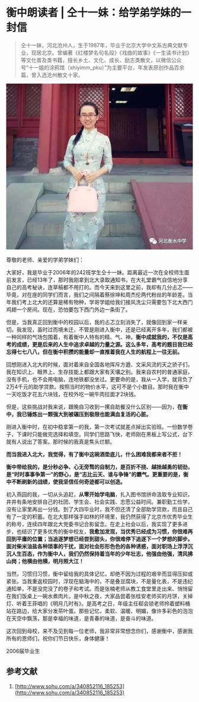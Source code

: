 # 衡中朗读者 | 仝十一妹：给学弟学妹的一封信

> 仝十一妹，河北沧州人，生于1987年，毕业于北京大学中文系古典文献专业，现居北京。曾编著《红楼梦名句名段》《戏曲的故事》《一生读书计划》等文化普及类书籍，擅长乡土、文化、成长、励志类散文，以微信公众号“十一姐的涂鸦馆（shiyimm_pku）”为主要平台，年发表原创作品百余篇，曾入选沧州散文十家。

![](images/tong11.jpeg)


尊敬的老师、亲爱的学弟学妹们：

大家好，我是毕业于2006年的242班学生仝十一妹。距离最近一次在全校师生面前发言，已经13年了，那时我刚拿到北大录取通知书，在大礼堂霸气自信地分享自己的高考秘诀，连草稿都不用打的。而今天来到这里之前，我却有几分忐忑——毕竟，对在座的同学们而言，我们之间隔着蔡徐坤和周杰伦两代粉丝的年龄差。当年我们考上北大的还算是稀有物种，学哥学姐给我们接风洗尘只需要包下北大西门鸡翅一个房间。现在，恐怕要包下西门外边一条街了。

但是，当我真正回到衡中的校园以后，我的忐忑立刻消失了，就像回到家一样亲切。我发现，虽时过而境未迁，不管是刚进入衡中，还是已经离开多年，我们都被一种同样的气场包围着，有着衡中人特有的精、气、神。**衡中成就我的，不仅是高考的成绩，更是后来的人生中追求卓越的力量之源。这么多年，高考的题目我已经忘得七七八八，但在衡中积攒的能量却一直推着我在人生的航程上一往无前。**

回想刚进入北大的时候，面对着来自全国各地挥斥方遒、文采风流的天之骄子们，我在知识上、眼界上、生存技能上都跟大家有天壤之别。我来自农村的普通家庭，没有手机，也不会用电脑，连地铁都没坐过。更要命的是，我从一入学，就背负了2万4千元的助学贷款。按照当时的物价水平，这可不是个小数目。那时我在衡中一天吃饭才花五六块钱，在校外吃一碗牛肉拉面才2块钱。

但是，这些挑战对我来说，跟晚自习收到一摞自助餐没什么区别——因为，**在衡中，我已锤炼出一颗强大到被碾压到极限也能满血复活的心脏。**

刚进入衡中时，在初中稳拿第一的我，第一次考试就差点掉出实验班。一份数学卷子，下课时只能做完选择和填空。同学们思路飞快，老师刚在黑板上写公式，台下就有人说出了答案。那时候的我真是焦头烂额。

**而当我进入北大，我觉得，有了衡中这碗酒垫底儿，什么困难我都来者不拒！**

**衡中带给我的，是分秒必争、心无旁骛的自制力，是百折不挠、越挫越勇的韧劲，是“时时事事争第一”的野心，是“志比云天、谁与争锋”的霸气。更重要的是，衡中不断刷新的战绩，使我坚信任何奇迹都可以创造。**

初入燕园的我，一切从头追赶，**从零开始学电脑**，扎入图书馆拼命汲取专业知识，井井有条地安排自己的社团、学生会、社会实践、志愿公益时间。兼职勤工俭学，没有让家里再出一分钱。到了大四毕业时，我不但还清了全部助学贷款，而且自己有了一定的积蓄。在北大那样强手如林的环境里，我仍然获得了北京市优秀毕业生的称号，连续四年跟北大党委书记合影留念。在走上社会以后，我实现了更多进步，也结识了更多优秀的衡中校友，**我愈加发现，当优秀已经成为习惯，你很难再回到平庸的位置；当追逐梦想已经尝到甜头，你很难停下追逐下一个梦想的脚步。面对柴米油盐各种琐事的干扰，面对社会形形色色的各种诱惑，面对职场上浮浮沉沉人生百态，作为衡中人，我们仍然保持着当年的少年壮志，他强由他强，清风拂山岗；他横由他横，明月照大江！**

当然，习惯归习惯，衡中留给我的具体记忆，却绝不因为过程的艰辛而显得压抑或紧张。当我重返校园时，浮现在脑海中的，不是叠豆腐块，不是量化表，不是违纪通知单，不是没完没了的卷子和考试。而是张楠老师从教工食堂里走出来、悄悄留在我们饭桌上一碗水煮肉片。是中秋之夜，大家品尝着张桂安老师买的月饼，关掉灯、听着王菲唱的《明月几时有》。是高考之日，年级主任郗会锁老师拎着塑料桶站在路边，给大家分发茶叶蛋。那些记忆，柔软、温暖、明媚，像许多彩色的泡泡在天空中飘荡，那是幸福的味道，是青春的味道，是奋斗的味道。

这次回到母校，来不及见到每一位老师，我非常非常想念你们，感谢衡中，感谢我所有的恩师们，祝你们节日快乐，身体健康！

2006届毕业生

## 参考文献

1. [http://www.sohu.com/a/340852116_185253](http://www.sohu.com/a/340852116_185253)